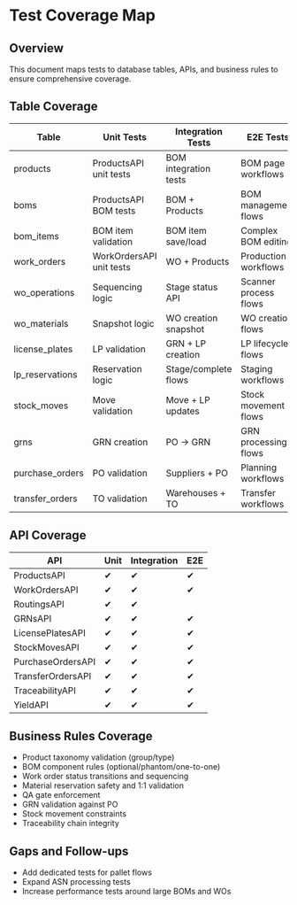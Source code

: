 # Test Coverage Map

## Overview
This document maps tests to database tables, APIs, and business rules to ensure comprehensive coverage.

## Table Coverage

| Table | Unit Tests | Integration Tests | E2E Tests |
|-------|------------|-------------------|-----------|
| products | ProductsAPI unit tests | BOM integration tests | BOM page workflows |
| boms | ProductsAPI BOM tests | BOM + Products | BOM management flows |
| bom_items | BOM item validation | BOM item save/load | Complex BOM editing |
| work_orders | WorkOrdersAPI unit tests | WO + Products | Production workflows |
| wo_operations | Sequencing logic | Stage status API | Scanner process flows |
| wo_materials | Snapshot logic | WO creation snapshot | WO creation flows |
| license_plates | LP validation | GRN + LP creation | LP lifecycle flows |
| lp_reservations | Reservation logic | Stage/complete flows | Staging workflows |
| stock_moves | Move validation | Move + LP updates | Stock movement flows |
| grns | GRN creation | PO → GRN | GRN processing flows |
| purchase_orders | PO validation | Suppliers + PO | Planning workflows |
| transfer_orders | TO validation | Warehouses + TO | Transfer workflows |

## API Coverage

| API | Unit | Integration | E2E |
|-----|------|-------------|-----|
| ProductsAPI | ✔ | ✔ | ✔ |
| WorkOrdersAPI | ✔ | ✔ | ✔ |
| RoutingsAPI | ✔ | ✔ |  |
| GRNsAPI | ✔ | ✔ | ✔ |
| LicensePlatesAPI | ✔ | ✔ | ✔ |
| StockMovesAPI | ✔ | ✔ | ✔ |
| PurchaseOrdersAPI | ✔ | ✔ | ✔ |
| TransferOrdersAPI | ✔ | ✔ | ✔ |
| TraceabilityAPI | ✔ | ✔ | ✔ |
| YieldAPI | ✔ | ✔ | ✔ |

## Business Rules Coverage

- Product taxonomy validation (group/type)
- BOM component rules (optional/phantom/one-to-one)
- Work order status transitions and sequencing
- Material reservation safety and 1:1 validation
- QA gate enforcement
- GRN validation against PO
- Stock movement constraints
- Traceability chain integrity

## Gaps and Follow-ups

- Add dedicated tests for pallet flows
- Expand ASN processing tests
- Increase performance tests around large BOMs and WOs
